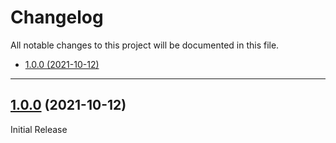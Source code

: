 # Changelog

All notable changes to this project will be documented in this file.

- [1.0.0 (2021-10-12)](#100-2021-10-12)

---

<a name="1.0.0"></a>
## [1.0.0]() (2021-10-12)

Initial Release
